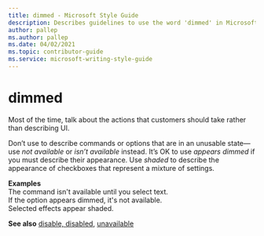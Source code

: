 ```yaml
---
title: dimmed - Microsoft Style Guide
description: Describes guidelines to use the word 'dimmed' in Microsoft documents and provides correct examples.
author: pallep
ms.author: pallep
ms.date: 04/02/2021
ms.topic: contributor-guide
ms.service: microsoft-writing-style-guide
---
```


# dimmed

Most of the time, talk about the actions that customers should take rather than describing UI.

Don’t use to describe commands or options that are in an unusable state—use *not available* or *isn’t available* instead. It’s OK to use *appears dimmed* if you must describe their appearance. Use *shaded* to describe the appearance of checkboxes that represent a mixture of settings.

**Examples**  
The command isn't available until you select text.  
If the option appears dimmed, it's not available.  
Selected effects appear shaded.  

**See also** [disable, disabled](~/a-z-word-list-term-collections/d/disable-disabled.md), [unavailable](~/a-z-word-list-term-collections/u/unavailable.md)
